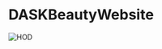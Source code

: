 # DASKBeautyWebsite

![HOD](https://github.com/techgirldiaries/daskbeauty/assets/55244578/e37358ad-79d5-4e4d-a70b-5ffe2ed449e6)
